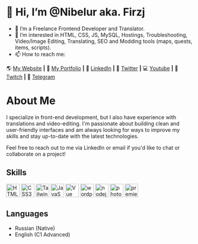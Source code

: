 👋 Hi, I’m @Nibelur aka. Firzj
=====================================================================================================================================
- 🌱 I’m a Freelance Frontend Developer and Translator.
- 👀 I’m interested in HTML, CSS, JS, MySQL, Hostings, Troubleshooting, Video/Image Editing, Translating, SEO and Modding tools (maps, quests, items, scripts).
- 📫 How to reach me:


🌎 [My Website][My Website] **|**
🏢 [My Portfolio][My Portfolio] **|** 
💼 [LinkedIn][LinkedIn] **|** 
📰 [Twitter][Twitter] **|** 
💻 [Youtube][Youtube] **|** 
🎥 [Twitch][Twitch] **|**
📩 [Telegram][Telegram]

[My Website]: https://Firzjberg.ru
[My Portfolio]: https://dbykovski.netlify.app
[LinkedIn]: https://www.linkedin.com/in/denisbykovski/
[Twitter]: https://twitter.com/DenisFirzjberg
[Youtube]: https://youtube.com/firzjlive
[Twitch]: https://twitch.tv/nibelur
[Telegram]: https://t.me/nibelur
<!---
Nibelar/Nibelar is a ✨ special ✨ repository because its `README.md` (this file) appears on your GitHub profile.
You can click the Preview link to take a look at your changes.
--->
# About Me
I specialize in front-end development, but I also have experience with translations and video-editing. I'm passionate about building clean and user-friendly interfaces and am always looking for ways to improve my skills and stay up-to-date with the latest technologies.

Feel free to reach out to me via LinkedIn or email if you'd like to chat or collaborate on a project!

## Skills
<p align="left">
<a href="https://developer.mozilla.org/en-US/docs/Glossary/HTML5" target="_blank" rel="noreferrer"><img src="https://dbykovski.netlify.app/img/stack/html.png" width="36" height="36" alt="HTML5" /></a>
<a href="https://www.w3.org/TR/CSS/#css" target="_blank" rel="noreferrer"><img src="https://dbykovski.netlify.app/img/stack/css.png" width="36" height="36" alt="CSS3" /></a>
<a href="https://tailwindcss.com/" target="_blank" rel="noreferrer"><img src="https://dbykovski.netlify.app/img/stack/tailwind.png" width="36" height="36" alt="TailwindCSS" /></a>
<a href="https://developer.mozilla.org/en-US/docs/Web/JavaScript" target="_blank" rel="noreferrer"><img src="https://dbykovski.netlify.app/img/stack/js.png" width="36" height="36" alt="JavaScript" /></a>
<a href="https://vuejs.org/" target="_blank" rel="noreferrer"><img src="https://dbykovski.netlify.app/img/stack/vue.png" width="36" height="36" alt="Vue" /></a>
<a href="https://wordpress.com/" target="_blank" rel="noreferrer"><img src="https://dbykovski.netlify.app/img/stack/wordpress.png" width="36" height="36" alt="wordpress" /></a>
<a href="https://nodejs.org" target="_blank" rel="noreferrer"><img src="https://dbykovski.netlify.app/img/stack/nodejs.png" width="36" height="36" alt="nodejs" /></a>
<a href="https://www.adobe.com/products/photoshop.html" target="_blank" rel="noreferrer"><img src="https://dbykovski.netlify.app/img/stack/photoshop.png" width="36" height="36" alt="photoshop" /></a>
<a href="https://www.adobe.com/products/premiere.html" target="_blank" rel="noreferrer"><img src="https://dbykovski.netlify.app/img/stack/premierepro.png" width="36" height="36" alt="premierepro" /></a>
</p>

## Languages

- Russian (Native)
- English (C1 Advanced)
